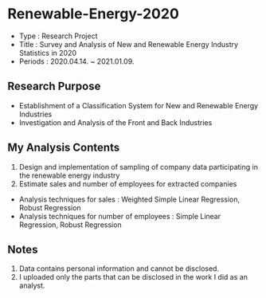 # Renewable-Energy-2020
* Type : Research Project
* Title : Survey and Analysis of New and Renewable Energy Industry Statistics in 2020
* Periods : 2020.04.14. ~ 2021.01.09.

## Research Purpose
* Establishment of a Classification System for New and Renewable Energy Industries
* Investigation and Analysis of the Front and Back Industries

## My Analysis Contents
1. Design and implementation of sampling of company data participating in the renewable energy industry
2. Estimate sales and number of employees for extracted companies
  * Analysis techniques for sales : Weighted Simple Linear Regression, Robust Regression
  * Analysis techniques for number of employees : Simple Linear Regression, Robust Regression

## Notes
1. Data contains personal information and cannot be disclosed.
2. I uploaded only the parts that can be disclosed in the work I did as an analyst.
